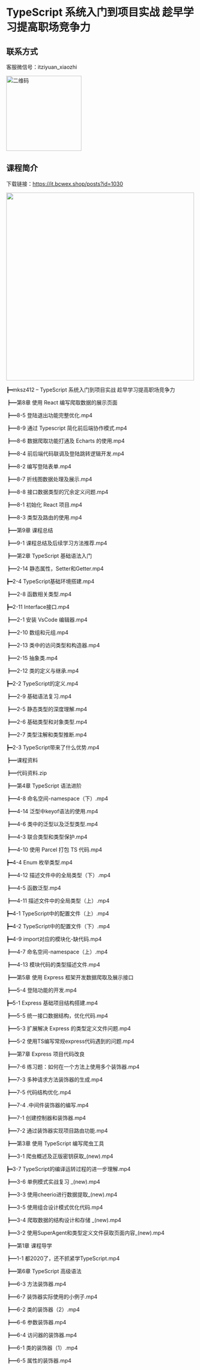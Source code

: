 # TypeScript 系统入门到项目实战 趁早学习提高职场竞争力

## 联系方式

客服微信号：itziyuan_xiaozhi

<img src="https://ziyuanyun.oss-cn-guangzhou.aliyuncs.com/common/20240614073449/666b82192834a.jpg" width="200" height="200" alt="二维码">

## 课程简介

下载链接：https://it.bcwex.shop/posts?id=1030

<img src="https://ziyuanyun.oss-cn-guangzhou.aliyuncs.com/yun/20240515153558/664465de5a56f.jpg" width="500" alt="">

  ┣━mksz412 &#8211; TypeScript 系统入门到项目实战 趁早学习提高职场竞争力

 ┣━第8章 使用 React 编写爬取数据的展示页面

 ┣━8-5 登陆退出功能完整优化.mp4

 ┣━8-9 通过 Typescript 简化前后端协作模式.mp4

 ┣━8-6 数据爬取功能打通及 Echarts 的使用.mp4

 ┣━8-4 前后端代码联调及登陆跳转逻辑开发.mp4

 ┣━8-2 编写登陆表单.mp4

 ┣━8-7 折线图数据处理及展示.mp4

 ┣━8-8 接口数据类型的冗余定义问题.mp4

 ┣━8-1 初始化 React 项目.mp4

 ┣━8-3 类型及路由的使用.mp4

 ┣━第9章 课程总结

 ┣━9-1 课程总结及后续学习方法推荐.mp4

 ┣━第2章 TypeScript 基础语法入门

 ┣━2-14 静态属性，Setter和Getter.mp4

 ┣━2-4 TypeScript基础环境搭建.mp4

 ┣━2-8 函数相关类型.mp4

 ┣━2-11 Interface接口.mp4

 ┣━2-1 安装 VsCode 编辑器.mp4

 ┣━2-10 数组和元组.mp4

 ┣━2-13 类中的访问类型和构造器.mp4

 ┣━2-15 抽象类.mp4

 ┣━2-12 类的定义与继承.mp4

 ┣━2-2 TypeScript的定义.mp4

 ┣━2-9 基础语法复习.mp4

 ┣━2-5 静态类型的深度理解.mp4

 ┣━2-6 基础类型和对象类型.mp4

 ┣━2-7 类型注解和类型推断.mp4

 ┣━2-3 TypeScript带来了什么优势.mp4

 ┣━课程资料

 ┣━代码资料.zip

 ┣━第4章 TypeScript 语法进阶

 ┣━4-8 命名空间-namespace（下）.mp4

 ┣━4-14 泛型中keyof语法的使用.mp4

 ┣━4-6 类中的泛型以及泛型类型.mp4

 ┣━4-3 联合类型和类型保护.mp4

 ┣━4-10 使用 Parcel 打包 TS 代码.mp4

 ┣━4-4 Enum 枚举类型.mp4

 ┣━4-12 描述文件中的全局类型（下）.mp4

 ┣━4-5 函数泛型.mp4

 ┣━4-11 描述文件中的全局类型（上）.mp4

 ┣━4-1 TypeScript中的配置文件（上）.mp4

 ┣━4-2 TypeScript中的配置文件（下）.mp4

 ┣━4-9 import对应的模块化-缺代码.mp4

 ┣━4-7 命名空间-namespace（上）.mp4

 ┣━4-13 模块代码的类型描述文件.mp4

 ┣━第5章 使用 Express 框架开发数据爬取及展示接口

 ┣━5-4 登陆功能的开发.mp4

 ┣━5-1 Express 基础项目结构搭建.mp4

 ┣━5-5 统一接口数据结构，优化代码.mp4

 ┣━5-3 扩展解决 Express 的类型定义文件问题.mp4

 ┣━5-2 使用TS编写常规express代码遇到的问题.mp4

 ┣━第7章 Express 项目代码改良

 ┣━7-6 练习题：如何在一个方法上使用多个装饰器.mp4

 ┣━7-3 多种请求方法装饰器的生成.mp4

 ┣━7-5 代码结构优化.mp4

 ┣━7-4 .中间件装饰器的编写.mp4

 ┣━7-1 创建控制器和装饰器.mp4

 ┣━7-2 通过装饰器实现项目路由功能.mp4

 ┣━第3章 使用 TypeScript 编写爬虫工具

 ┣━3-1 爬虫概述及正版密钥获取_(new).mp4

 ┣━3-7 TypeScript的编译运转过程的进一步理解.mp4

 ┣━3-6 单例模式实战复习 _(new).mp4

 ┣━3-3 使用cheerio进行数据提取_(new).mp4

 ┣━3-5 使用组合设计模式优化代码.mp4

 ┣━3-4 爬取数据的结构设计和存储 _(new).mp4

 ┣━3-2 使用SuperAgent和类型定义文件获取页面内容_(new).mp4

 ┣━第1章 课程导学

 ┣━1-1 都2020了，还不抓紧学TypeScript.mp4

 ┣━第6章 TypeScript 高级语法

 ┣━6-3 方法装饰器.mp4

 ┣━6-7 装饰器实际使用的小例子.mp4

 ┣━6-2 类的装饰器（2）.mp4

 ┣━6-6 参数装饰器.mp4

 ┣━6-4 访问器的装饰器.mp4

 ┣━6-1 类的装饰器（1）.mp4

 ┣━6-5 属性的装饰器.mp4

  